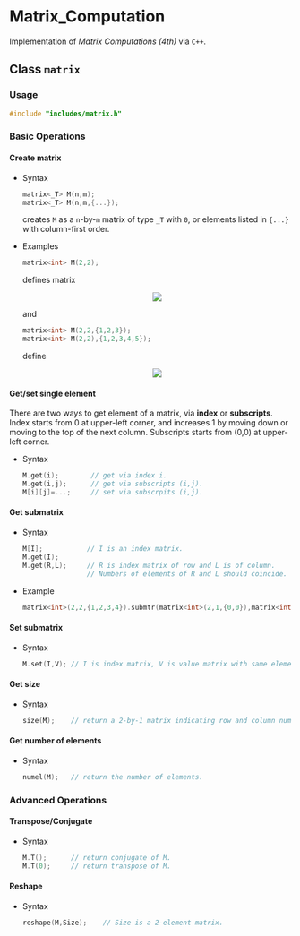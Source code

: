 # Matrix_Computation
Implementation of *Matrix Computations (4th)* via `C++`.

## Class `matrix`

### Usage
```cpp
#include "includes/matrix.h"
```

### Basic Operations
#### Create matrix

- Syntax
	```cpp
	matrix<_T> M(n,m);
	matrix<_T> M(n,m,{...});
	```
	creates `M` as a `n`-by-`m` matrix of type `_T` with `0`, or elements listed in `{...}` with column-first order.
	
- Examples
	```cpp
	matrix<int> M(2,2);
	```
	defines matrix
	<p align="center"><img src="https://latex.codecogs.com/png.latex?\begin{bmatrix}0&0\\0&0\end{bmatrix},"></p>
	and 
	
	```cpp
	matrix<int> M(2,2,{1,2,3});
	matrix<int> M(2,2),{1,2,3,4,5});
	```
	define
	<p align="center"><img src="https://latex.codecogs.com/png.latex?\begin{bmatrix}1&2\\3&0\end{bmatrix},\quad\begin{bmatrix}1&2\\3&4\end{bmatrix}."></p>

#### Get/set single element

There are two ways to get element of a matrix, via **index** or **subscripts**. Index starts from 0 at upper-left corner, and increases 1 by moving down or moving to the top of the next column. Subscripts starts from (0,0) at upper-left corner.
	
- Syntax
	```cpp
	M.get(i);        // get via index i.
	M.get(i,j);      // get via subscripts (i,j).
	M[i][j]=...;     // set via subscrpits (i,j).
	```
#### Get submatrix
- Syntax
	```cpp
	M[I];           // I is an index matrix.
	M.get(I);
	M.get(R,L);     // R is index matrix of row and L is of column.
	                // Numbers of elements of R and L should coincide.
	```
- Example
	```cpp
	matrix<int>(2,2,{1,2,3,4}).submtr(matrix<int>(2,1,{0,0}),matrix<int>(1,2,{1,0}));	// [2,1;2,1]
	```
#### Set submatrix
- Syntax
	```cpp
	M.set(I,V);	// I is index matrix, V is value matrix with same element number of I.
	```
#### Get size
- Syntax
	```cpp
	size(M);  	// return a 2-by-1 matrix indicating row and column numbers.
	```
#### Get number of elements
- Syntax
	```cpp
	numel(M);	// return the number of elements.
	```
### Advanced Operations

#### Transpose/Conjugate
- Syntax
	```cpp
	M.T();   	// return conjugate of M.
	M.T(0);   	// return transpose of M.
	```
#### Reshape
- Syntax
	```cpp
	reshape(M,Size);	// Size is a 2-element matrix.
	```
